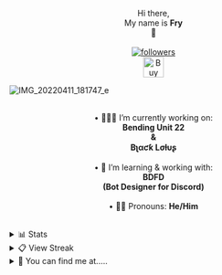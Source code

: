 <p align="center">
Hi there,</br>My name is <strong>Fry</strong> </br>👋</br></br>
  <a href="https://github.com/pjfry2184575"> <img alt="followers" title="Give Me A Follow" src="https://img.shields.io/github/followers/pjfry2184575?color=db4e25&labelColor=420e84&style=for-the-badge&logo=github&label=Give%20Me%20A%20Follow" /></a></br>
<a href='https://ko-fi.com/C1C79BID0' target='_blank'><img height='36' style='border:0px;height:36px;' src='https://cdn.ko-fi.com/cdn/kofi1.png?v=3' border='0' alt='Buy Me a Coffee at ko-fi.com' /></a>
</p>

![IMG_20220411_181747_e](https://user-images.githubusercontent.com/66041755/169895662-a7cf3995-939c-42a8-945a-a9c5bf532304.png)


<p align="center">
<br>• 🧑🏼‍💻  I’m currently working on:</br><strong>Bending Unit 22</strong></br><strong>&</strong></br><strong>Bʅαƈƙ Lσƚυʂ</strong></br>
<br>• 📖 I’m learning & working with:</br><strong>BDFD</strong></br><strong>(Bot Designer for Discord)</strong></br>
<br>• 🙋🏼 Pronouns: <strong>He/Him</strong></br>
</p>
</br>
<details>
  <summary>📊 Stats</summary>
  <p align="center">
<a href="https://github.com/pjfry2184575/github-readme-stats"><img alt="Fry's Github Stats" src="https://denvercoder1-github-readme-stats.vercel.app/api?username=pjfry2184575&show_icons=true&count_private=true&theme=midnight-purple&text_color=db4e25&react&hide_border=true&bg_color=0D1117" /></a>
<a href="https://github.com/pjfry2184575/github-readme-stats"><img alt="Fry's Top Languages" src="https://denvercoder1-github-readme-stats.vercel.app/api/top-langs/?username=pjfry2184575&langs_count=8&layout=compact&theme=midnight-purple&react&hide_border=true&bg_color=0D1117" /></a>
</p>
</details>

<details>
  <summary>📋 View Streak</summary>
  <p align="center">
    <a href="https://github.com//github-readme-streak-stats"> <img title="streak" alt="Fry's Streak" src="https://github-readme-streak-stats.herokuapp.com/?user=pjfry2184575&theme=midnight-purple&hide_border=true&stroke=0000&background=0d1119&ring=420e84&fire=db4e25&currStreakLabel=db4e25" /> </a>
  </p>
</details>

<details>
  <summary>👀 You can find me at.....</summary>
  <p align="center">
Torn City<br>
    <a href="https://www.torn.com/2184575" ><img src="https://www.torn.com/signature.php?id=3&user=2184575" /></a>
  </p>
</details>


